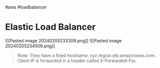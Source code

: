 #aws #loadbalancer

# Elastic Load Balancer
![[Pasted image 20240205233309.png]]
![[Pasted image 20240205234509.png]]
> Note: They have a fixed hostname: xyz.region.elb.amazonaws.com. Client IP is forwarded in a header called X-Forwarded-For.
